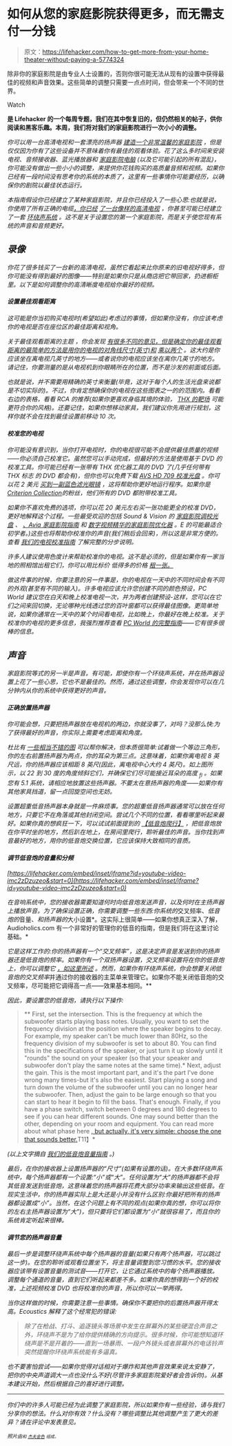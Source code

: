 # 如何从您的家庭影院获得更多，而无需支付一分钱

> 原文：<https://lifehacker.com/how-to-get-more-from-your-home-theater-without-paying-a-5774324>

除非你的家庭影院是由专业人士设置的，否则你很可能无法从现有的设置中获得最佳的视频和声音效果。这些简单的调整只需要一点点时间，但会带来一个不同的世界。

Watch

[](http://lifehacker.com/tag/blast-from-the-past)**是 Lifehacker 的一个每周专题，我们在其中恢复旧的，但仍然相关的帖子，供你阅读和黑客乐趣。本周，我们将对我们的家庭影院进行一次小小的调整。**

*你可以用一台高清电视和一套漂亮的扬声器 [建造一个非常温馨的家庭影院](https://lifehacker.com/how-to-build-your-first-home-theater-from-nothing-474775110) ，但是仅仅因为你有了这些设备并不意味着你有最佳的观看体验。花了这么多时间来安装电视、音频接收器、蓝光播放器和 [家庭影院电脑](http://lifehacker.com/how-i-built-the-media-center-of-my-dreams-for-under-50-5936546) (以及它可能引起的所有混乱)，你可能没有做出一些小小的调整，来提供你花钱购买的高质量音频和视频。如果你已经有一段时间没有思考你的系统的本质了，这里有一些事情你可能要经历，以确保你的剧院以最佳状态运行。*

*本指南假设你已经建立了某种家庭影院，并且你已经投入了一些心思:也就是说，你使用了所有正确的电缆[，你已经](http://lifehacker.com/pick-the-best-cables-for-your-home-theater-pc-5668713) [了一台像样的高清电视](http://lifehacker.com/hdtv-guide-the-short-and-sweet-version-168523) ，你甚至可能已经建立了一套 [环绕声系统](http://gizmodo.com/do-you-have-a-surround-sound-setup-5286069) 。这不是关于设置您的第一个家庭影院，而是关于使您现有系统的声音和音频更好。*

## *录像*

*你花了很多钱买了一台新的高清电视，虽然它看起来比你原来的旧电视好得多，但你可能没有得到最好的图像——特别是如果你只是从商店把它带回家，扔进橱柜里。以下是如何调整你的高清晰度电视给你最好的视频。*

#### *设置最佳观看距离*

*这可能是你当初购买电视时(希望如此)考虑过的事情，但如果你没有，你应该考虑你的电视是否在座位区的最佳距离和视角。*

*关于最佳观看距离的主题 ，你会发现 [有很多不同的意见，但是确定你的最佳观看距离的最简单的方法是用你的电视的对角线尺寸(英寸)和](http://en.wikipedia.org/wiki/Optimum_HDTV_viewing_distance) [乘以两个](https://lifehacker.com/choose-the-right-sized-tv-for-your-space-with-a-simple-5354832) 。这大约是你应该坐在离电视几英寸的地方——或者说你的电视应该坐在离你几英寸的地方。请记住，你要测量的是从电视机到你眼睛所在的位置，而不是沙发的前面或后面。*

*也就是说，并不需要用精确的英寸来衡量(毕竟，这对于每个人的生活光盘来说都是不切实际的)。不过，你肯定想确保你的电视在这些图表之一的的范围内。看看右边的表格，看看 RCA 的推荐(如果你更喜欢身临其境的体验， [THX 的靶场](http://www.thx.com/consumer/home-entertainment/home-theater/hdtv-set-up/) 可能更符合你的风格)。还要记住，如果你想移动家具，我们建议你先用进行规划，这样你就不会在找到最佳设置前移动 10 次。*

#### *校准您的电视*

*你可能没有意识到，当你打开电视时，你的电视很可能不会提供最佳质量的视频——你必须自己校准它。虽然您可以手动完成，但最好的方法是使用基于 DVD 的校准工具。你可能已经有一张带有 THX 优化器工具的 DVD 了(几乎任何带有 THX 标志 的 DVD 都会有)，但你也可以免费下载 [AVS HD 709 校准光盘](http://www.avsforum.com/forum/139-display-calibration/948496-avs-hd-709-blu-ray-mp4-calibration.html) 。你可以花 2 美元 [买到一副蓝色滤光眼镜](http://www.costore.com/THX/productenlarged.asp?peid=87&pid=930793) ，这将帮助你更好地运行程序。如果你是[Criterion Collection](http://www.criterion.com/)的粉丝，他们所有的 DVD 都附带校准工具。*

*如果你不喜欢免费的选项，你可以花 20 美元左右买一张功能更全的校准 DVD，更好地解释这个过程。一些最受欢迎的包括 Sound & Vision 的 [家庭影院调校光盘](http://www.amazon.com/Sound-Vision-Home-Theater-Tune-Up/dp/B00005TRZA?asc_campaign=InlineText&asc_refurl=https://lifehacker.com/how-to-get-more-from-your-home-theater-without-paying-a-5774324&asc_source=&tag=kinjalifehackerlink-20) 、 [、Avia 家庭影院指南](http://www.amazon.com/Avia-II-Artist-Not-Provided/dp/B000X4NJNS/?asc_campaign=InlineText&asc_refurl=https://lifehacker.com/how-to-get-more-from-your-home-theater-without-paying-a-5774324&asc_source=&ref=sr_1_3&tag=kinjalifehackerlink-20) 和 [数字视频精华的家庭影院优化器](http://www.amazon.com/exec/obidos/tg/stores/detail/-/product/B00005PJ70?asc_campaign=InlineText&asc_refurl=https://lifehacker.com/how-to-get-more-from-your-home-theater-without-paying-a-5774324&asc_source=&tag=kinjalifehackerlink-20) 。E 的可能最适合初学者。)这些也将帮助你校准你的声音(我们稍后会回来)，所以这是非常方便的。查看 [我们的电视校准指南](https://lifehacker.com/how-to-calibrate-your-hdtv-for-better-video-quality-in-5858625) 了解完整的分步说明。*

*许多人建议使用色度计来帮助校准你的电视。这不是必须的，但是如果你有一家当地的照相馆出租它们，你可以用比标价 低得多的价格 [租一张。](http://lifehacker.com/calibrate-your-monitors-using-a-cheap-rented-colorimit-5732038)*

*做这件事的时候，你要注意的另一件事是，你的电视在一天中的不同时间会有不同的外观(甚至有不同的输入)。许多电视应该允许您创建不同的颜色预设，PC World 建议您在白天和晚上校准电视一次，并为两者创建预设-这样，您可以在它们之间来回切换，无论哪种光线透过您的百叶窗都可以获得最佳图像。更简单地说，如果你通常在一天中的某个时间看电视，比如晚上，你最好在晚上校准。关于校准你的电视的更多信息，我强烈推荐查看 [PC World 的完整指南](http://www.pcworld.com/article/148462/how_to_calibrate_your_hdtv.html)——它有很多很棒的信息。*

## *声音*

*家庭影院等式的另一半是声音。有可能，即使你有一个环绕声系统，并在扬声器设置上花了一些心思，它也不是最佳的。然而，通过这些调整，你会发现你可以在几分钟内从你的系统中获得更好的声音。*

#### *正确放置扬声器*

*你可能会想，只要把扬声器放在电视机的两边，你就没事了，对吗？没那么快:为了获得最好的声音，你实际上需要考虑距离和角度。*

*杜比有 [一些相当不错的图](http://www.dolby.com/us/en/guide/surround-sound-speaker-setup/index.html) 可以帮你解决，但本质很简单:试着做一个等边三角形，你的左右前置扬声器为两点，你的耳朵为第三点。这意味着，如果你离电视 8 英尺远，你的扬声器应该相距 8 英尺(因此，离电视中心大约 4 英尺)。如上图所示，以 22 到 30 度的角度倾斜它们，并确保它们尽可能接近耳朵的高度 <sub>fl</sub> 。如果您有 5.1 系统，请相应地放置这些扬声器。不要太在意扬声器的角度——如果你有其他家具挡道，留一点回旋空间也无妨。*

*设置超重低音扬声器本身就是一件麻烦事。您的超重低音扬声器通常可以放在任何地方，只要它不在角落或其他封闭空间。尝试几个不同的位置，看看哪里听起来最好。如果你真的想疯狂一下，可以试试前面提到的 [【低音炮爬行】](http://lifehacker.com/use-the-subwoofer-crawl-to-fine-tune-your-speaker-set-5751818) ，把低音炮放在你平时坐的地方，然后趴在地上，在房间里爬行，聆听最佳的声音。当你找到声音最好的地方，用你的低音炮交换位置，它应该保持大致相同的音质。*

#### *调节低音炮的音量和分频*

 *[https://lifehacker.com/embed/inset/iframe?id=youtube-video-imc2zDzuzeo&start=0](https://lifehacker.com/embed/inset/iframe?id=youtube-video-imc2zDzuzeo&start=0)* 

*在音响系统中，您的接收器需要知道何时向低音炮发送声音，以及何时在主扬声器上播放声音。为了确保设置正确，你需要调整一些东西:你系统的*交叉频率、*低音炮的*音量、*和扬声器的*大小设置*。这实际上很简单——如果你想真正深入了解，Audioholics.com 有一个非常好的管理你的低音的指南，但是我们将在这里讨论基础。*

*它是这样工作的:你的扬声器有一个“交叉频率”，这是决定声音是发送到你的扬声器还是低音炮的频率。如果你有一个双扬声器设置，交叉频率设置将在你的低音炮上，你可以调整它 [，如这里所述](http://forum.ecoustics.com/bbs/messages/34579/109297.html) 。然而，如果你有环绕声系统，你会想要关闭低音炮的交叉频率*并通过你的接收器的主菜单来管理它。如果你不能关闭低音炮的交叉频率，尽可能把它调得高一点——效果基本相同。**

*因此，要设置您的低音炮，请执行以下操作:*

> **   First, set the intersection. This is the frequency at which the subwoofer starts playing bass notes. Usually, you want to set the frequency division at the position where the speaker begins to decay. For example, my speaker can't be much lower than 80Hz, so the frequency division of my subwoofer is set to about 80\. You can find this in the specifications of the speaker, or just turn it up slowly until it "rounds" the sound on your speaker (so that your speaker and subwoofer don't play the same notes at the same time).*   Next, adjust the gain. This is the most important part, and it's the part I've done wrong many times-but it's also the easiest. Start playing a song and turn down the volume of the subwoofer until you can no longer hear the subwoofer. Then, adjust the gain to be large enough so that you can start to hear it begin to fill the bass. That's enough. Finally, if you have a phase switch, switch between 0 degrees and 180 degrees to see if you can hear different sounds. One may sound better than the other, depending on your room and equipment. You can read more about what phase here [, but actually, it's very simple: choose the one that sounds better.](http://reviews.cnet.com/4520-11254_7-6360441-6.html)T11】*

*(以上文字摘自 [我们的低音炮音量指南](https://lifehacker.com/how-to-properly-set-your-subwoofers-volume-without-sh-1506136549) 。)*

*最后，在你的接收器上设置扬声器的“尺寸”(如果有设置的话)。在大多数环绕声系统中，每个扬声器都有一个设置:“小”或“大”。任何设置为“大”的扬声器都不会将其低音发送到低音炮，这意味着您的扬声器将花费大部分功率来输出这些低音。在现实生活中，你的扬声器实际上是大还是小并没有什么区别:你最好把所有的扬声器都设置成“小”。当然，在这个问题上有不同的观点(如果你真的想，你可以将你的左右主扬声器设置为“大”)，但只要将它们都设置为“小”就很容易了，而且你的系统肯定听起来很棒。*

#### *调节您的扬声器音量*

*最后一步是调整环绕声系统中每个扬声器的音量(如果只有两个扬声器，可以跳过这一步)。在您的聆听或观看位置坐下，将主音量调整到您习惯的水平。您的接收器应该带有设置音量的测试音——打开它，让它通过系统中的每个扬声器播放。调整每个通道的音量，直到它们听起来都差不多。如果你真的想得到一个好的校准，上述视频校准 DVD 也将校准你的声音，所以你可以一举两得。*

*当你这样做的时候，你需要注意一些事情。确保你不要把你的后置扬声器开得太高。Ecoustics 解释了这个经常犯的错误:*

> *除了在枪战、打斗、追逐镜头等场景中发生在屏幕外的某些硬混合声音之外，环绕声不是为了给你提供精确的方向提示。很多时候，你可能想知道环绕声是不是开着的——直到一场暴雨、一段户外镜头或者屏幕外的电话铃声突然提醒你环绕声系统能有多逼真。*

*也不要害怕尝试——如果你觉得对话相对于爆炸和其他声音效果来说太安静了，把你的中央声道调大一点也没什么不好(尽管许多家庭影院爱好者会告诉你)。从基本建议开始，然后根据自己的喜好进行调整。*

* * *

*你们中的许多人可能已经为此调整了家庭影院，所以如果你有一些经验，请与我们分享你的想法。什么对你有效？什么没有？哪些调整比其他调整产生了更大的差异？请在评论中发表意见。*

**<small>照片由</small>*[*<small></small>*](http://www.flickr.com/photos/pascalsijen/3518284515/in/photostream/)<small>*<small>和</small>* [*<small>杰夫金色</small>*](http://www.flickr.com/photos/jeffanddayna/4126346892) *<small>组成。</small>*</small>*

*<small></small>*